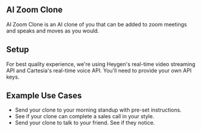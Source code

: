 ## AI Zoom Clone

AI Zoom Clone is an AI clone of you that can be added to zoom meetings and speaks and moves as you would.

## Setup 

For best quality experience, we're using Heygen's real-time video streaming API and Cartesia's real-time voice API.
You'll need to provide your own API keys.

## Example Use Cases

- Send your clone to your morning standup with pre-set instructions.
- See if your clone can complete a sales call in your style.
- Send your clone to talk to your friend. See if they notice.
